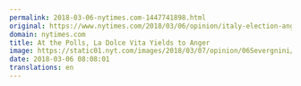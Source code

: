 ```yaml
---
permalink: 2018-03-06-nytimes.com-1447741898.html
original: https://www.nytimes.com/2018/03/06/opinion/italy-election-anger-dolce.html?partner=rss&amp;emc=rss
domain: nytimes.com
title: At the Polls, La Dolce Vita Yields to Anger
image: https://static01.nyt.com/images/2018/03/07/opinion/06Severgnini/06Severgnini-mediumThreeByTwo440.jpg
date: 2018-03-06 08:08:01
translations: en
---
```



